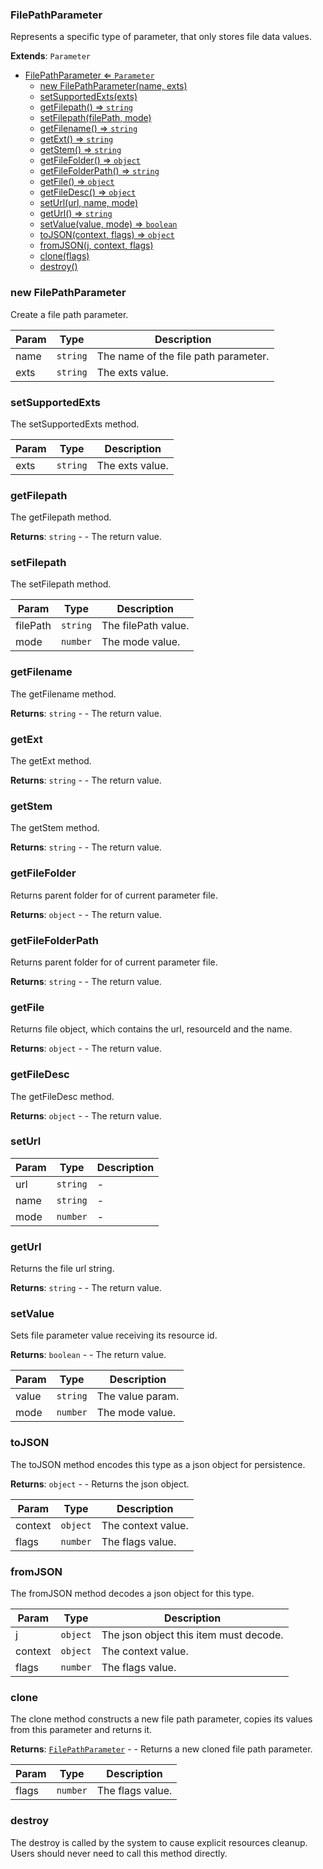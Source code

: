 <a name="FilePathParameter"></a>

### FilePathParameter 
Represents a specific type of parameter, that only stores file data values.


**Extends**: <code>Parameter</code>  

* [FilePathParameter ⇐ <code>Parameter</code>](#FilePathParameter)
    * [new FilePathParameter(name, exts)](#new-FilePathParameter)
    * [setSupportedExts(exts)](#setSupportedExts)
    * [getFilepath() ⇒ <code>string</code>](#getFilepath)
    * [setFilepath(filePath, mode)](#setFilepath)
    * [getFilename() ⇒ <code>string</code>](#getFilename)
    * [getExt() ⇒ <code>string</code>](#getExt)
    * [getStem() ⇒ <code>string</code>](#getStem)
    * [getFileFolder() ⇒ <code>object</code>](#getFileFolder)
    * [getFileFolderPath() ⇒ <code>string</code>](#getFileFolderPath)
    * [getFile() ⇒ <code>object</code>](#getFile)
    * [getFileDesc() ⇒ <code>object</code>](#getFileDesc)
    * [setUrl(url, name, mode)](#setUrl)
    * [getUrl() ⇒ <code>string</code>](#getUrl)
    * [setValue(value, mode) ⇒ <code>boolean</code>](#setValue)
    * [toJSON(context, flags) ⇒ <code>object</code>](#toJSON)
    * [fromJSON(j, context, flags)](#fromJSON)
    * [clone(flags)](#clone)
    * [destroy()](#destroy)

<a name="new_FilePathParameter_new"></a>

### new FilePathParameter
Create a file path parameter.


| Param | Type | Description |
| --- | --- | --- |
| name | <code>string</code> | The name of the file path parameter. |
| exts | <code>string</code> | The exts value. |

<a name="FilePathParameter+setSupportedExts"></a>

### setSupportedExts
The setSupportedExts method.



| Param | Type | Description |
| --- | --- | --- |
| exts | <code>string</code> | The exts value. |

<a name="FilePathParameter+getFilepath"></a>

### getFilepath
The getFilepath method.


**Returns**: <code>string</code> - - The return value.  
<a name="FilePathParameter+setFilepath"></a>

### setFilepath
The setFilepath method.



| Param | Type | Description |
| --- | --- | --- |
| filePath | <code>string</code> | The filePath value. |
| mode | <code>number</code> | The mode value. |

<a name="FilePathParameter+getFilename"></a>

### getFilename
The getFilename method.


**Returns**: <code>string</code> - - The return value.  
<a name="FilePathParameter+getExt"></a>

### getExt
The getExt method.


**Returns**: <code>string</code> - - The return value.  
<a name="FilePathParameter+getStem"></a>

### getStem
The getStem method.


**Returns**: <code>string</code> - - The return value.  
<a name="FilePathParameter+getFileFolder"></a>

### getFileFolder
Returns parent folder for of current parameter file.


**Returns**: <code>object</code> - - The return value.  
<a name="FilePathParameter+getFileFolderPath"></a>

### getFileFolderPath
Returns parent folder for of current parameter file.


**Returns**: <code>string</code> - - The return value.  
<a name="FilePathParameter+getFile"></a>

### getFile
Returns file object, which contains the url, resourceId and the name.


**Returns**: <code>object</code> - - The return value.  
<a name="FilePathParameter+getFileDesc"></a>

### getFileDesc
The getFileDesc method.


**Returns**: <code>object</code> - - The return value.  
<a name="FilePathParameter+setUrl"></a>

### setUrl


| Param | Type | Description |
| --- | --- | --- |
| url | <code>string</code> | - |
| name | <code>string</code> | - |
| mode | <code>number</code> | - |

<a name="FilePathParameter+getUrl"></a>

### getUrl
Returns the file url string.


**Returns**: <code>string</code> - - The return value.  
<a name="FilePathParameter+setValue"></a>

### setValue
Sets file parameter value receiving its resource id.


**Returns**: <code>boolean</code> - - The return value.  

| Param | Type | Description |
| --- | --- | --- |
| value | <code>string</code> | The value param. |
| mode | <code>number</code> | The mode value. |

<a name="FilePathParameter+toJSON"></a>

### toJSON
The toJSON method encodes this type as a json object for persistence.


**Returns**: <code>object</code> - - Returns the json object.  

| Param | Type | Description |
| --- | --- | --- |
| context | <code>object</code> | The context value. |
| flags | <code>number</code> | The flags value. |

<a name="FilePathParameter+fromJSON"></a>

### fromJSON
The fromJSON method decodes a json object for this type.



| Param | Type | Description |
| --- | --- | --- |
| j | <code>object</code> | The json object this item must decode. |
| context | <code>object</code> | The context value. |
| flags | <code>number</code> | The flags value. |

<a name="FilePathParameter+clone"></a>

### clone
The clone method constructs a new file path parameter,
copies its values from this parameter and returns it.


**Returns**: [<code>FilePathParameter</code>](#FilePathParameter) - - Returns a new cloned file path parameter.  

| Param | Type | Description |
| --- | --- | --- |
| flags | <code>number</code> | The flags value. |

<a name="FilePathParameter+destroy"></a>

### destroy
The destroy is called by the system to cause explicit resources cleanup.
Users should never need to call this method directly.


